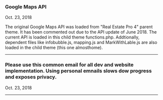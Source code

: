 ### Google Maps API

Oct. 23, 2018

The original Google Maps API was loaded from "Real Estate Pro 4" parent theme. It has been commented out due to the API update of June 2018. The current API is loaded in this child theme functions.php. Addtionally, dependent files like infobubble.js, mapping.js and MarkWithLable.js are also loaded in the child theme (this one almosthome).

*************************************************************
### Please use this common email for all dev and website implementation. Using personal emnails slows dow progress and exposes privacy.

Oct. 23, 2018

*************************************************************
